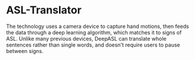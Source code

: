 # ASL-Translator
The technology uses a camera device to capture hand motions, then feeds the data through a deep learning algorithm, which matches it to signs of ASL. Unlike many previous devices, DeepASL can translate whole sentences rather than single words, and doesn't require users to pause between signs.
